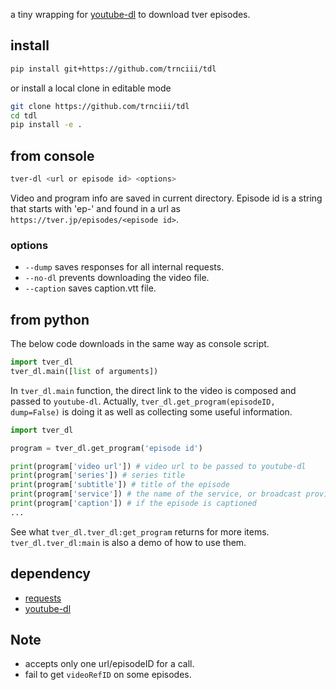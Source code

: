 a tiny wrapping for [youtube-dl](https://github.com/ytdl-org/youtube-dl) to download tver episodes.

## install

```sh
pip install git+https://github.com/trnciii/tdl
```

or install a local clone in editable mode

```sh
git clone https://github.com/trnciii/tdl
cd tdl
pip install -e .
```


## from console

```sh
tver-dl <url or episode id> <options>
```
Video and program info are saved in current directory.
Episode id is a string that starts with 'ep-' and found in a url as `https://tver.jp/episodes/<episode id>`.

### options

* `--dump` saves responses for all internal requests.
* `--no-dl` prevents downloading the video file.
* `--caption` saves caption.vtt file.


## from python

The below code downloads in the same way as console script.

```py
import tver_dl
tver_dl.main([list of arguments])
```

In `tver_dl.main` function, the direct link to the video is composed and passed to `youtube-dl`.
Actually, `tver_dl.get_program(episodeID, dump=False)` is doing it as well as collecting some useful information.

```py
import tver_dl

program = tver_dl.get_program('episode id')

print(program['video url']) # video url to be passed to youtube-dl
print(program['series']) # series title
print(program['subtitle']) # title of the episode
print(program['service']) # the name of the service, or broadcast provider
print(program['caption']) # if the episode is captioned
...
```

See what `tver_dl.tver_dl:get_program` returns for more items.
`tver_dl.tver_dl:main` is also a demo of how to use them.


## dependency

* [requests](https://requests.readthedocs.io/en/latest/)
* [youtube-dl](https://github.com/ytdl-org/youtube-dl)


## Note

* accepts only one url/episodeID for a call.
* fail to get `videoRefID` on some episodes.
